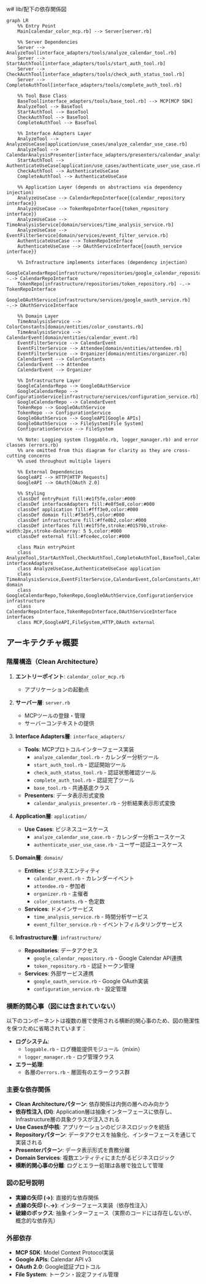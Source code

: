 w# lib/配下の依存関係図

```mermaid
graph LR
    %% Entry Point
    Main[calendar_color_mcp.rb] --> Server[server.rb]
    
    %% Server Dependencies
    Server --> AnalyzeTool[interface_adapters/tools/analyze_calendar_tool.rb]
    Server --> StartAuthTool[interface_adapters/tools/start_auth_tool.rb]
    Server --> CheckAuthTool[interface_adapters/tools/check_auth_status_tool.rb]
    Server --> CompleteAuthTool[interface_adapters/tools/complete_auth_tool.rb]
    
    %% Tool Base Class
    BaseTool[interface_adapters/tools/base_tool.rb] --> MCP[MCP SDK]
    AnalyzeTool --> BaseTool
    StartAuthTool --> BaseTool
    CheckAuthTool --> BaseTool
    CompleteAuthTool --> BaseTool
    
    %% Interface Adapters Layer
    AnalyzeTool --> AnalyzeUseCase[application/use_cases/analyze_calendar_use_case.rb]
    AnalyzeTool --> CalendarAnalysisPresenter[interface_adapters/presenters/calendar_analysis_presenter.rb]
    StartAuthTool --> AuthenticateUseCase[application/use_cases/authenticate_user_use_case.rb]
    CheckAuthTool --> AuthenticateUseCase
    CompleteAuthTool --> AuthenticateUseCase
    
    %% Application Layer (depends on abstractions via dependency injection)
    AnalyzeUseCase --> CalendarRepoInterface{{calendar_repository interface}}
    AnalyzeUseCase --> TokenRepoInterface{{token_repository interface}}
    AnalyzeUseCase --> TimeAnalysisService[domain/services/time_analysis_service.rb]
    AnalyzeUseCase --> EventFilterService[domain/services/event_filter_service.rb]
    AuthenticateUseCase --> TokenRepoInterface
    AuthenticateUseCase --> OAuthServiceInterface{{oauth_service interface}}
    
    %% Infrastructure implements interfaces (dependency injection)
    GoogleCalendarRepo[infrastructure/repositories/google_calendar_repository.rb] -.-> CalendarRepoInterface
    TokenRepo[infrastructure/repositories/token_repository.rb] -.-> TokenRepoInterface
    GoogleOAuthService[infrastructure/services/google_oauth_service.rb] -.-> OAuthServiceInterface
    
    %% Domain Layer
    TimeAnalysisService --> ColorConstants[domain/entities/color_constants.rb]
    TimeAnalysisService --> CalendarEvent[domain/entities/calendar_event.rb]
    EventFilterService --> CalendarEvent
    EventFilterService --> Attendee[domain/entities/attendee.rb]
    EventFilterService --> Organizer[domain/entities/organizer.rb]
    CalendarEvent --> ColorConstants
    CalendarEvent --> Attendee
    CalendarEvent --> Organizer
    
    %% Infrastructure Layer
    GoogleCalendarRepo --> GoogleOAuthService
    GoogleCalendarRepo --> ConfigurationService[infrastructure/services/configuration_service.rb]
    GoogleCalendarRepo --> CalendarEvent
    TokenRepo --> GoogleOAuthService
    TokenRepo --> ConfigurationService
    GoogleOAuthService --> GoogleAPI[Google APIs]
    GoogleOAuthService --> FileSystem[File System]
    ConfigurationService --> FileSystem
    
    %% Note: Logging system (loggable.rb, logger_manager.rb) and error classes (errors.rb) 
    %% are omitted from this diagram for clarity as they are cross-cutting concerns
    %% used throughout multiple layers
    
    %% External Dependencies
    GoogleAPI --> HTTP[HTTP Requests]
    GoogleAPI --> OAuth[OAuth 2.0]
    
    %% Styling
    classDef entryPoint fill:#e1f5fe,color:#000
    classDef interfaceAdapters fill:#e8f5e8,color:#000
    classDef application fill:#fff3e0,color:#000
    classDef domain fill:#f3e5f5,color:#000
    classDef infrastructure fill:#ffe0b2,color:#000
    classDef interfaces fill:#e1f5fe,stroke:#01579b,stroke-width:2px,stroke-dasharray: 5 5,color:#000
    classDef external fill:#fce4ec,color:#000
    
    class Main entryPoint
    class AnalyzeTool,StartAuthTool,CheckAuthTool,CompleteAuthTool,BaseTool,CalendarAnalysisPresenter interfaceAdapters
    class AnalyzeUseCase,AuthenticateUseCase application
    class TimeAnalysisService,EventFilterService,CalendarEvent,ColorConstants,Attendee,Organizer domain
    class GoogleCalendarRepo,TokenRepo,GoogleOAuthService,ConfigurationService infrastructure
    class CalendarRepoInterface,TokenRepoInterface,OAuthServiceInterface interfaces
    class MCP,GoogleAPI,FileSystem,HTTP,OAuth external
```

## アーキテクチャ概要

### 階層構造（Clean Architecture）

1. **エントリーポイント**: `calendar_color_mcp.rb`
   - アプリケーションの起動点

2. **サーバー層**: `server.rb`
   - MCPツールの登録・管理
   - サーバーコンテキストの提供

3. **Interface Adapters層**: `interface_adapters/`
   - **Tools**: MCPプロトコルインターフェース実装
     - `analyze_calendar_tool.rb` - カレンダー分析ツール
     - `start_auth_tool.rb` - 認証開始ツール
     - `check_auth_status_tool.rb` - 認証状態確認ツール
     - `complete_auth_tool.rb` - 認証完了ツール
     - `base_tool.rb` - 共通基底クラス
   - **Presenters**: データ表示形式変換
     - `calendar_analysis_presenter.rb` - 分析結果表示形式変換

4. **Application層**: `application/`
   - **Use Cases**: ビジネスユースケース
     - `analyze_calendar_use_case.rb` - カレンダー分析ユースケース
     - `authenticate_user_use_case.rb` - ユーザー認証ユースケース

5. **Domain層**: `domain/`
   - **Entities**: ビジネスエンティティ
     - `calendar_event.rb` - カレンダーイベント
     - `attendee.rb` - 参加者
     - `organizer.rb` - 主催者
     - `color_constants.rb` - 色定数
   - **Services**: ドメインサービス
     - `time_analysis_service.rb` - 時間分析サービス
     - `event_filter_service.rb` - イベントフィルタリングサービス

6. **Infrastructure層**: `infrastructure/`
   - **Repositories**: データアクセス
     - `google_calendar_repository.rb` - Google Calendar API連携
     - `token_repository.rb` - 認証トークン管理
   - **Services**: 外部サービス連携
     - `google_oauth_service.rb` - Google OAuth実装
     - `configuration_service.rb` - 設定管理

### 横断的関心事（図には含まれていない）

以下のコンポーネントは複数の層で使用される横断的関心事のため、図の簡潔性を保つために省略されています：

- **ログシステム**:
  - `loggable.rb` - ログ機能提供モジュール（mixin）
  - `logger_manager.rb` - ログ管理クラス
- **エラー処理**:
  - 各層の`errors.rb` - 層固有のエラークラス群

### 主要な依存関係

- **Clean Architectureパターン**: 依存関係は内側の層へのみ向かう
- **依存性注入 (DI)**: Application層は抽象インターフェースに依存し、Infrastructure層の具象クラスが注入される
- **Use Casesが中核**: アプリケーションのビジネスロジックを統括
- **Repositoryパターン**: データアクセスを抽象化、インターフェースを通じて実装される
- **Presenterパターン**: データ表示形式を責務分離
- **Domain Services**: 複数エンティティにまたがるビジネスロジック
- **横断的関心事の分離**: ログとエラー処理は各層で独立して管理

### 図の記号説明

- **実線の矢印 (→)**: 直接的な依存関係
- **点線の矢印 (-.->)**: インターフェース実装（依存性注入）
- **破線のボックス**: 抽象インターフェース（実際のコードには存在しないが、概念的な依存先）

### 外部依存

- **MCP SDK**: Model Context Protocol実装
- **Google APIs**: Calendar API v3
- **OAuth 2.0**: Google認証プロトコル
- **File System**: トークン・設定ファイル管理
